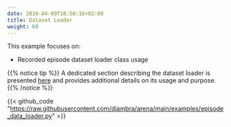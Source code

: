 ```yaml
---
date: 2016-04-09T16:50:16+02:00
title: Dataset Loader
weight: 60
---
```


This example focuses on:

- Recorded episode dataset loader class usage

{{% notice tip %}}
A dedicated section describing the dataset loader is presented <a href="../../../imitationlearning/#dataset-loader">here</a> and provides additional details on its usage and purpose.
{{% /notice %}}

{{< github_code "https://raw.githubusercontent.com/diambra/arena/main/examples/episode_data_loader.py" >}}